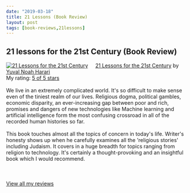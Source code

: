 ```yaml
---
date: "2019-03-18"
title: 21 Lessons (Book Review)
layout: post
tags: [book-reviews,21lessons]
---
```


## 21 lessons for the 21st Century (Book Review)
<a href="https://www.goodreads.com/book/show/38820046-21-lessons-for-the-21st-century" style="float: left; padding-right: 20px"><img border="0" alt="21 Lessons for the 21st Century" src="https://images.gr-assets.com/books/1529556215m/38820046.jpg" /></a><a href="https://www.goodreads.com/book/show/38820046-21-lessons-for-the-21st-century">21 Lessons for the 21st Century</a> by <a href="https://www.goodreads.com/author/show/395812.Yuval_Noah_Harari">Yuval Noah Harari</a><br/>
My rating: <a href="https://www.goodreads.com/review/show/2558756392">5 of 5 stars</a><br /><br />
We live in an extremely complicated world. It's so difficult to make sense even of the tiniest realm of our lives. Religious dogma, political gambles, economic disparity, an ever-increasing gap between poor and rich, promises and dangers of new technologies like Machine learning and artificial intelligence form the most confusing crossroad in all of the recorded human histories so far.<br /><br />This book touches almost all the topics of concern in today's life. Writer's honesty shows up when he carefully examines all the 'religious stories' including Judaism. It covers in a huge breadth for topics ranging from religion to technology. It's certainly a thought-provoking and an insightful book which I would recommend.<br /><br />
<br/><br/>
<a href="https://www.goodreads.com/review/list/14763501-sudip-bhandari">View all my reviews</a>
